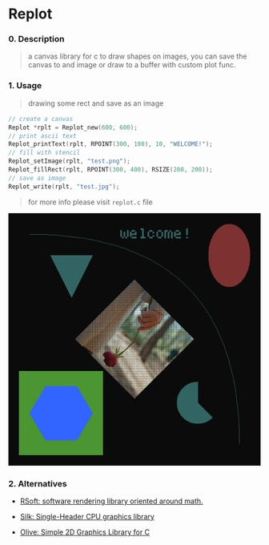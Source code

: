 # Replot

### 0. Description

> a canvas library for c to draw shapes on images, you can save the canvas to and image or draw to a buffer with custom plot func.

### 1. Usage

> drawing some rect and save as an image

```c
// create a canvas
Replot *rplt = Replot_new(600, 600);
// print ascii text
Replot_printText(rplt, RPOINT(300, 100), 10, "WELCOME!");
// fill with stencil
Replot_setImage(rplt, "test.png");
Replot_fillRect(rplt, RPOINT(300, 400), RSIZE(200, 200)); 
// save as image
Replot_write(rplt, "test.jpg");
```

> for more info please visit `replot.c` file

![](./test.jpg)

### 2. Alternatives

- [RSoft: software rendering library oriented around math.](https://github.com/ColleagueRiley/rsoft)

- [Silk: Single-Header CPU graphics library](https://github.com/itsYakub/Silk/)

- [Olive: Simple 2D Graphics Library for C](https://github.com/tsoding/olive.c)
